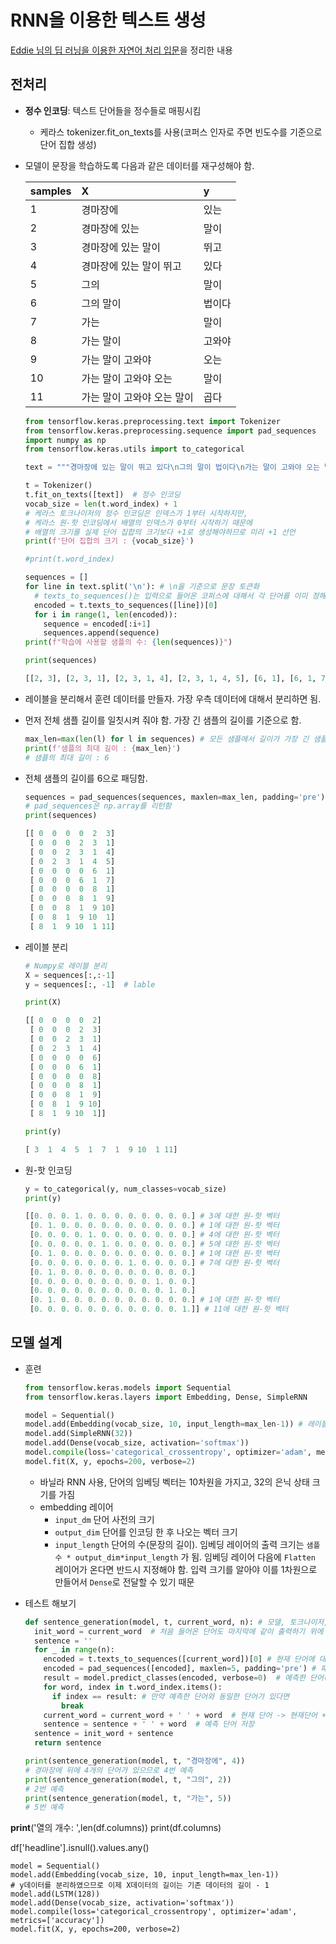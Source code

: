 # RNN을 이용한 텍스트 생성

[Eddie 님의 딥 러닝을 이용한 자연어 처리 입문](https://wikidocs.net/book/2155)을 정리한 내용



## 전처리

* **정수 인코딩**: 텍스트 단어들을 정수들로 매핑시킴

  * 케라스 tokenizer.fit_on_texts를 사용(코퍼스 인자로 주면 빈도수를 기준으로 단어 집합 생성)

* 모델이 문장을 학습하도록 다음과 같은 데이터를 재구성해야 함.

  | samples | X                          | y      |
  | :------ | :------------------------- | :----- |
  | 1       | 경마장에                   | 있는   |
  | 2       | 경마장에 있는              | 말이   |
  | 3       | 경마장에 있는 말이         | 뛰고   |
  | 4       | 경마장에 있는 말이 뛰고    | 있다   |
  | 5       | 그의                       | 말이   |
  | 6       | 그의 말이                  | 법이다 |
  | 7       | 가는                       | 말이   |
  | 8       | 가는 말이                  | 고와야 |
  | 9       | 가는 말이 고와야           | 오는   |
  | 10      | 가는 말이 고와야 오는      | 말이   |
  | 11      | 가는 말이 고와야 오는 말이 | 곱다   |

  ```python
  from tensorflow.keras.preprocessing.text import Tokenizer
  from tensorflow.keras.preprocessing.sequence import pad_sequences
  import numpy as np
  from tensorflow.keras.utils import to_categorical
  
  text = """경마장에 있는 말이 뛰고 있다\n그의 말이 법이다\n가는 말이 고와야 오는 말이 곱다\n"""
  
  t = Tokenizer()
  t.fit_on_texts([text])  # 정수 인코딩
  vocab_size = len(t.word_index) + 1
  # 케라스 토크나이저의 정수 인코딩은 인덱스가 1부터 시작하지만,
  # 케라스 원-핫 인코딩에서 배열의 인덱스가 0부터 시작하기 때문에
  # 배열의 크기를 실제 단어 집합의 크기보다 +1로 생성해야하므로 미리 +1 선언 
  print(f'단어 집합의 크기 : {vocab_size}')
  
  #print(t.word_index)
  
  sequences = []
  for line in text.split('\n'): # \n을 기준으로 문장 토큰화
    # texts_to_sequences()는 입력으로 들어온 코퍼스에 대해서 각 단어를 이미 정해진 인덱스로 변환합니다.
    encoded = t.texts_to_sequences([line])[0]
    for i in range(1, len(encoded)):
      sequence = encoded[:i+1]
      sequences.append(sequence)
  print(f"학습에 사용할 샘플의 수: {len(sequences)}")
  
  print(sequences)
  ```

  ```python
  [[2, 3], [2, 3, 1], [2, 3, 1, 4], [2, 3, 1, 4, 5], [6, 1], [6, 1, 7], [8, 1], [8, 1, 9], [8, 1, 9, 10], [8, 1, 9, 10, 1], [8, 1, 9, 10, 1, 11]]
  ```

* 레이블을 분리해서 훈련 데이터를 만들자. 가장 우측 데이터에 대해서 분리하면 됨.

* 먼저 전체 샘플 길이를 일칫시켜 줘야 함. 가장 긴 샘플의 길이를 기준으로 함.

  ```python
  max_len=max(len(l) for l in sequences) # 모든 샘플에서 길이가 가장 긴 샘플의 길이 출력
  print(f'샘플의 최대 길이 : {max_len}')
  # 샘플의 최대 길이 : 6
  ```

* 전체 샘플의 길이를 6으로 패딩함.

  ```python
  sequences = pad_sequences(sequences, maxlen=max_len, padding='pre') # pre를 주면 길이가 maxlen보다 짧은 샘플의 앞을 0으로 채움
  # pad_sequences은 np.array를 리턴함
  print(sequences)
  ```

  ```python
  [[ 0  0  0  0  2  3]
   [ 0  0  0  2  3  1]
   [ 0  0  2  3  1  4]
   [ 0  2  3  1  4  5]
   [ 0  0  0  0  6  1]
   [ 0  0  0  6  1  7]
   [ 0  0  0  0  8  1]
   [ 0  0  0  8  1  9]
   [ 0  0  8  1  9 10]
   [ 0  8  1  9 10  1]
   [ 8  1  9 10  1 11]
  ```

* 레이블 분리

  ```python
  # Numpy로 레이블 분리
  X = sequences[:,:-1]
  y = sequences[:, -1]  # lable
  ```

  ```python
  print(X)
  ```

  ```python
  [[ 0  0  0  0  2]
   [ 0  0  0  2  3]
   [ 0  0  2  3  1]
   [ 0  2  3  1  4]
   [ 0  0  0  0  6]
   [ 0  0  0  6  1]
   [ 0  0  0  0  8]
   [ 0  0  0  8  1]
   [ 0  0  8  1  9]
   [ 0  8  1  9 10]
   [ 8  1  9 10  1]]
  ```

  ```python
  print(y)
  ```

  ```python
  [ 3  1  4  5  1  7  1  9 10  1 11]
  ```

* 원-핫 인코딩

  ```python
  y = to_categorical(y, num_classes=vocab_size)
  print(y)
  ```

  ```python
  [[0. 0. 0. 1. 0. 0. 0. 0. 0. 0. 0. 0.] # 3에 대한 원-핫 벡터
   [0. 1. 0. 0. 0. 0. 0. 0. 0. 0. 0. 0.] # 1에 대한 원-핫 벡터
   [0. 0. 0. 0. 1. 0. 0. 0. 0. 0. 0. 0.] # 4에 대한 원-핫 벡터
   [0. 0. 0. 0. 0. 1. 0. 0. 0. 0. 0. 0.] # 5에 대한 원-핫 벡터
   [0. 1. 0. 0. 0. 0. 0. 0. 0. 0. 0. 0.] # 1에 대한 원-핫 벡터
   [0. 0. 0. 0. 0. 0. 0. 1. 0. 0. 0. 0.] # 7에 대한 원-핫 벡터
   [0. 1. 0. 0. 0. 0. 0. 0. 0. 0. 0. 0.] 
   [0. 0. 0. 0. 0. 0. 0. 0. 0. 1. 0. 0.] 
   [0. 0. 0. 0. 0. 0. 0. 0. 0. 0. 1. 0.] 
   [0. 1. 0. 0. 0. 0. 0. 0. 0. 0. 0. 0.] # 1에 대한 원-핫 벡터
   [0. 0. 0. 0. 0. 0. 0. 0. 0. 0. 0. 1.]] # 11에 대한 원-핫 벡터
  ```

  
## 모델 설계

* 훈련

  ```python
  from tensorflow.keras.models import Sequential
  from tensorflow.keras.layers import Embedding, Dense, SimpleRNN
  ```

  ```python
  model = Sequential()
  model.add(Embedding(vocab_size, 10, input_length=max_len-1)) # 레이블을 분리하였으므로 이제 X의 길이는 5
  model.add(SimpleRNN(32))
  model.add(Dense(vocab_size, activation='softmax'))
  model.compile(loss='categorical_crossentropy', optimizer='adam', metrics=['accuracy'])
  model.fit(X, y, epochs=200, verbose=2)
  ```

  * 바닐라 RNN 사용, 단어의 임베딩 벡터는 10차원을 가지고, 32의 은닉 상태 크기를 가짐
  * embedding 레이어
    * ``input_dm`` 단어 사전의 크기
    * ``output_dim`` 단어를 인코딩 한 후 나오는 벡터 크기
    * `input_length` 단어의 수(문장의 길이). 임베딩 레이어의 출력 크기는 `샘플 수 * output_dim*input_length` 가 됨. 임베딩 레이어 다음에 `Flatten` 레이어가 온다면 반드시 지정해야 함. 입력 크기를 알아야 이를 1차원으로 만들어서 `Dense`로 전달할 수 있기 때문



* 테스트 해보기

  ```python
  def sentence_generation(model, t, current_word, n): # 모델, 토크나이저, 현재 단어, 반복할 횟수
    init_word = current_word  # 처음 들어온 단어도 마지막에 같이 출력하기 위에 저장
    sentence = ''
    for _ in range(n):
      encoded = t.texts_to_sequences([current_word])[0] # 현재 단어에 대한 정수 인코딩
      encoded = pad_sequences([encoded], maxlen=5, padding='pre') # 패딩
      result = model.predict_classes(encoded, verbose=0)  # 예측한 단어(Y) 저장
      for word, index in t.word_index.items():
        if index == result: # 만약 예측한 단어와 동일한 단어가 있다면
          break
      current_word = current_word + ' ' + word  # 현재 단어 -> 현재단어 + 예측 단어
      sentence = sentence + ' ' + word  # 예측 단어 저장
    sentence = init_word + sentence
    return sentence
  ```

  ```python
  print(sentence_generation(model, t, "경마장에", 4))
  # 경마장에 뒤에 4개의 단어가 있으므로 4번 예측
  print(sentence_generation(model, t, "그의", 2))
  # 2번 예측
  print(sentence_generation(model, t, "가는", 5))
  # 5번 예측
  ```

  



**print**('열의 개수: ',len(df.columns)) print(df.columns)



df['headline'].isnull().values.any()



```
model = Sequential()
model.add(Embedding(vocab_size, 10, input_length=max_len-1))
# y데이터를 분리하였으므로 이제 X데이터의 길이는 기존 데이터의 길이 - 1
model.add(LSTM(128))
model.add(Dense(vocab_size, activation='softmax'))
model.compile(loss='categorical_crossentropy', optimizer='adam', metrics=['accuracy'])
model.fit(X, y, epochs=200, verbose=2)
```

